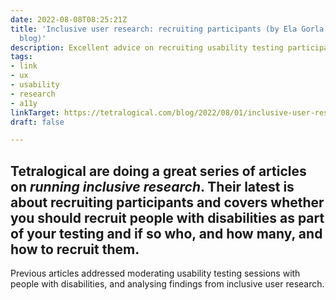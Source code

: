 ```yaml
---
date: 2022-08-08T08:25:21Z
title: 'Inclusive user research: recruiting participants (by Ela Gorla on Tetralogical’s
  blog)'
description: Excellent advice on recruiting usability testing participants with disabilities
tags:
- link
- ux
- usability
- research
- a11y
linkTarget: https://tetralogical.com/blog/2022/08/01/inclusive-user-research-recruiting-participants/
draft: false

---
```

Tetralogical are doing a great series of articles on _running inclusive research_. Their latest is about recruiting participants and covers whether you should recruit people with disabilities as part of your testing and if so who, and how many, and how to recruit them.
---

Previous articles addressed moderating usability testing sessions with people with disabilities, and analysing findings from inclusive user research.
